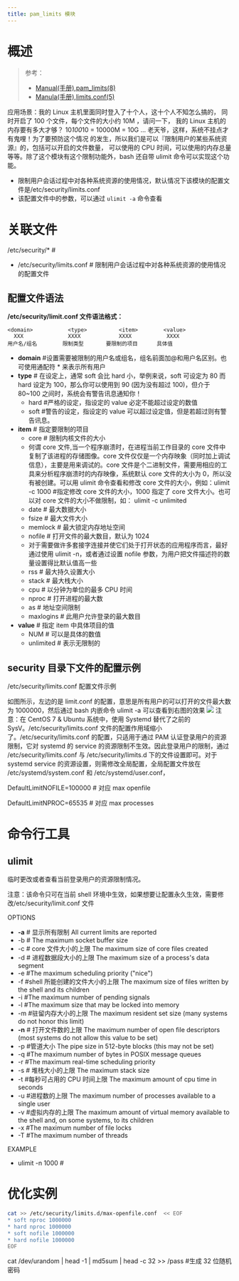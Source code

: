 ```yaml
---
title: pam_limits 模块
---
```


# 概述

> 参考：
> - [Manual(手册),pam_limits(8)](https://man7.org/linux/man-pages/man8/pam_limits.8.html)
> - [Manula(手册),limits.conf(5)](https://www.man7.org/linux/man-pages/man5/limits.conf.5.html)

应用场景：我的 Linux 主机里面同时登入了十个人，这十个人不知怎么搞的， 同时开启了 100 个文件，每个文件的大小约 10M ，请问一下， 我的 Linux 主机的内存要有多大才够？ 10*100*10 = 10000M = 10G ... 老天爷，这样，系统不挂点才有鬼哩！为了要预防这个情况 的发生，所以我们是可以『限制用户的某些系统资源』的，包括可以开启的文件数量， 可以使用的 CPU 时间，可以使用的内存总量等等。除了这个模块有这个限制功能外，bash 还自带 ulimit 命令可以实现这个功能。

- 限制用户会话过程中对各种系统资源的使用情况，默认情况下该模块的配置文件是/etc/security/limits.conf
- 该配置文件中的参数，可以通过 `ulimit -a` 命令查看

# 关联文件

/etc/security/\* #

- /etc/security/limits.conf # 限制用户会话过程中对各种系统资源的使用情况的配置文件

## 配置文件语法

**/etc/security/limit.conf 文件语法格式：**

    <domain>           <type>          <item>        <value>
      XXX              XXXX            XXXX           XXXX
    用户名/组名        限制类型       要限制的项目      具体值

- **domain** #设置需要被限制的用户名或组名，组名前面加@和用户名区别。也可使用通配符 \* 来表示所有用户
- **type** # 在设定上，通常 soft 会比 hard 小，举例来说，soft 可设定为 80 而 hard 设定为 100，那么你可以使用到 90 (因为没有超过 100)，但介于 80~100 之间时，系统会有警告讯息通知你！
  - hard #严格的设定，指设定的 value 必定不能超过设定的数值
  - soft #警告的设定，指设定的 value 可以超过设定值，但是若超过则有警告讯息。
- **item** # 指定要限制的项目
  - core # 限制内核文件的大小
  - 何谓 core 文件,当一个程序崩溃时，在进程当前工作目录的 core 文件中复制了该进程的存储图像。core 文件仅仅是一个内存映象（同时加上调试信息），主要是用来调试的。core 文件是个二进制文件，需要用相应的工具来分析程序崩溃时的内存映像，系统默认 core 文件的大小为 0，所以没有被创建。可以用 ulimit 命令查看和修改 core 文件的大小，例如：ulimit -c 1000 #指定修改 core 文件的大小，1000 指定了 core 文件大小。也可以对 core 文件的大小不做限制，如： ulimit -c unlimited
  - date # 最大数据大小
  - fsize # 最大文件大小
  - memlock # 最大锁定内存地址空间
  - nofile # 打开文件的最大数目，默认为 1024
  - 对于需要做许多套接字连接并使它们处于打开状态的应用程序而言，最好通过使用 ulimit -n，或者通过设置 nofile 参数，为用户把文件描述符的数量设置得比默认值高一些
  - rss # 最大持久设置大小
  - stack # 最大栈大小
  - cpu # 以分钟为单位的最多 CPU 时间
  - nproc # 打开进程的最大数
  - as # 地址空间限制
  - maxlogins # 此用户允许登录的最大数目
- **value** # 指定 item 中具体项目的值
  - NUM # 可以是具体的数值
  - unlimited # 表示无限制的

## security 目录下文件的配置示例

/etc/security/limits.conf 配置文件示例

如图所示，左边的是 limit.conf 的配置，意思是所有用户的可以打开的文件最大数为 1000000，然后通过 bash 内嵌命令 ulimit -a 可以查看到右图的效果
![](https://notes-learning.oss-cn-beijing.aliyuncs.com/xg1n26/1616166776345-13a61424-8c05-47a2-af4a-aac10869dcaa.png)
注意：在 CentOS 7 & Ubuntu 系统中，使用 Systemd 替代了之前的 SysV。/etc/security/limits.conf 文件的配置作用域缩小了。/etc/security/limits.conf 的配置，只适用于通过 PAM 认证登录用户的资源限制，它对 systemd 的 service 的资源限制不生效。因此登录用户的限制，通过 /etc/security/limits.conf 与 /etc/security/limits.d 下的文件设置即可。对于 systemd service 的资源设置，则需修改全局配置，全局配置文件放在 /etc/systemd/system.conf 和 /etc/systemd/user.conf，

DefaultLimitNOFILE=100000 # 对应 max openfile

DefaultLimitNPROC=65535 # 对应 max processes

# 命令行工具

## ulimit

临时更改或者查看当前登录用户的资源限制情况。

注意：该命令只可在当前 shell 环境中生效，如果想要让配置永久生效，需要修改/etc/security/limit.conf 文件

OPTIONS

- **-a** # 显示所有限制 All current limits are reported
- -b # The maximum socket buffer size
- -c # core 文件大小的上限 The maximum size of core files created
- -d # 进程数据段大小的上限 The maximum size of a process's data segment
- -e #The maximum scheduling priority ("nice")
- -f #shell 所能创建的文件大小的上限 The maximum size of files written by the shell and its children
- -i #The maximum number of pending signals
- -l #The maximum size that may be locked into memory
- -m #驻留内存大小的上限 The maximum resident set size (many systems do not honor this limit)
- **-n** # 打开文件数的上限 The maximum number of open file descriptors (most systems do not allow this value to be set)
- -p #管道大小 The pipe size in 512-byte blocks (this may not be set)
- -q #The maximum number of bytes in POSIX message queues
- -r #The maximum real-time scheduling priority
- -s # 堆栈大小的上限 The maximum stack size
- -t #每秒可占用的 CPU 时间上限 The maximum amount of cpu time in seconds
- -u #进程数的上限 The maximum number of processes available to a single user
- -v #虚拟内存的上限 The maximum amount of virtual memory available to the shell and, on some systems, to its children
- -x #The maximum number of file locks
- -T #The maximum number of threads

EXAMPLE

- ulimit -n 1000 #

# 优化实例

```bash
cat >> /etc/security/limits.d/max-openfile.conf  << EOF
* soft nproc 1000000
* hard nproc 1000000
* soft nofile 1000000
* hard nofile 1000000
EOF
```

cat /dev/urandom | head -1 | md5sum | head -c 32 >> /pass #生成 32 位随机密码
